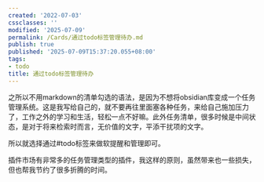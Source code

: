 ```yaml
---
created: '2022-07-03'
cssclasses: ''
modified: '2025-07-09'
permalink: /Cards/通过todo标签管理待办.md
publish: true
published: '2025-07-09T15:37:20.055+08:00'
tags:
- todo
title: 通过todo标签管理待办
---
```

之所以不用markdown的清单勾选的语法，是因为不想将obsidian库变成一个任务管理系统。这是我写给自己的，就不要再往里面塞各种任务，来给自己施加压力了，工作之外的学习和生活，轻松一点不好嘛。此外任务清单，很多时候是中间状态，是对于将来检索时而言，无价值的文字，平添干扰项的文字。

所以就选择通过#todo标签来做软提醒和管理即可。

插件市场有非常多的任务管理类型的插件，我这样的原则，虽然带来也一些损失，但也帮我节约了很多折腾的时间。
